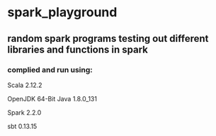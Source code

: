 # spark_playground
## random spark programs testing out different libraries and functions in spark

### complied and run using:

Scala 2.12.2

OpenJDK 64-Bit Java 1.8.0_131

Spark 2.2.0

sbt 0.13.15
